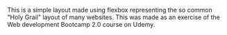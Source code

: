 This is a simple layout made using flexbox representing the so common "Holy Grail" layout
of many websites. This was made as an exercise of the Web development Bootcamp 2.0 course
on Udemy.
